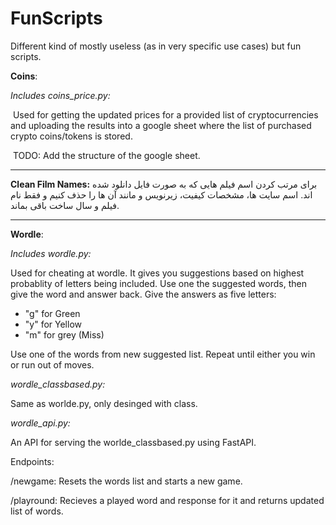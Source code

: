 # FunScripts
Different kind of mostly useless (as in very specific use cases) but fun scripts.

**Coins**:

*Includes coins_price.py:*

​	Used for getting the updated prices for a provided list of cryptocurrencies and uploading the results into a google sheet where the list of purchased crypto coins/tokens is stored. 

​	TODO: Add the structure of the google sheet. 

------

**Clean Film Names:**
برای مرتب کردن اسم فیلم هایی که به صورت فایل دانلود شده اند. اسم سایت ها، مشخصات کیفیت، زیرنویس و مانند آن ها را حذف کنیم و فقط نام فیلم و سال ساخت باقی بماند. 

------

**Wordle**:

*Includes wordle.py:*

Used for cheating at wordle. It gives you suggestions based on highest probablity of letters being included.
Use one the suggested words, then give the word and answer back.
Give the answers as five letters:
<ul>
<li>"g" for Green</li>
<li>"y" for Yellow</li>
<li>"m" for grey (Miss)</li>
</ul>
Use one of the words from new suggested list. Repeat until either you win or run out of moves. 

*wordle_classbased.py:*

Same as worlde.py, only desinged with class. 

*wordle_api.py:*

An API for serving the worlde_classbased.py using FastAPI.

Endpoints:

/newgame: Resets the words list and starts a new game.

/playround: Recieves a played word and response for it and returns updated list of words. 

	
	